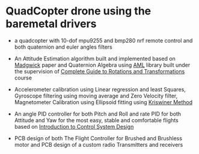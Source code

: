 # QuadCopter drone using the baremetal drivers

- a quadcopter with 10-dof mpu9255 and bmp280 nrf remote control and both quaternion and euler angles filters

-	An Attitude Estimation algorithm built and implemented based on [Madgwick](https://ahrs.readthedocs.io/en/latest/filters/madgwick.html) paper and Quaternion Algebra using [AML](https://github.com/susano254/STM32L4/tree/master/AML) library built under the supervision of [Complete Guide to Rotations and Transformations](https://www.udemy.com/course/complete-guide-to-rotations-and-transformations/?couponCode=THANKSLEARNER24) course 
-	Accelerometer calibration using Linear regression and least Squares, Gyroscope filtering using moving average and Zero Velocity filter, Magnetometer Calibration using Ellipsoid fitting using [Kriswiner Method](https://github.com/kriswiner/MPU6050/wiki/Simple-and-Effective-Magnetometer-Calibration)
-	An angle PID controller for both Pitch and Roll and rate PID for both Attitude and Yaw for the most easy, stable and comfortable flights based on [Introduction to Control System Design](https://learning.edx.org/course/course-v1:MITx+6.302.0x+2T2016/home)
-	PCB design of both The Flight Controller for Brushed and Brushless motor and PCB design of a custom radio Transmitters and receivers 
